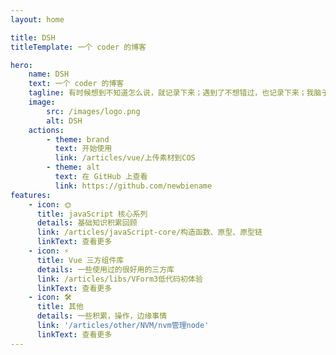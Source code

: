 ```yaml
---
layout: home

title: DSH
titleTemplate: 一个 coder 的博客

hero:
    name: DSH
    text: 一个 coder 的博客
    tagline: 有时候想到不知道怎么说，就记录下来；遇到了不想错过，也记录下来；我脑子装不下东西了
    image:
        src: /images/logo.png
        alt: DSH
    actions:
        - theme: brand
          text: 开始使用
          link: /articles/vue/上传素材到COS
        - theme: alt
          text: 在 GitHub 上查看
          link: https://github.com/newbiename
features:
    - icon: 🌞
      title: javaScript 核心系列
      details: 基础知识积累回顾
      link: /articles/javaScript-core/构造函数、原型、原型链
      linkText: 查看更多
    - icon: ⚡️
      title: Vue 三方组件库
      details: 一些使用过的很好用的三方库
      link: /articles/libs/VForm3低代码初体验
      linkText: 查看更多
    - icon: 🛠️
      title: 其他
      details: 一些积累，操作，边缘事情
      link: '/articles/other/NVM/nvm管理node'
      linkText: 查看更多
---
```


